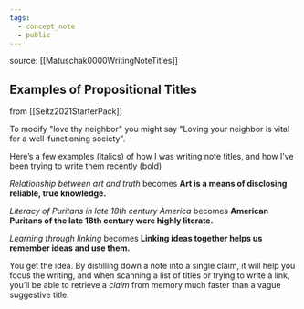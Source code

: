 ```yaml
---
tags:
  - concept_note
  - public
---
```

source: [[Matuschak0000WritingNoteTitles]]
## Examples of Propositional Titles
from [[Seitz2021StarterPack]]

To modify "love thy neighbor" you might say "Loving your neighbor is vital for a well-functioning society". 

Here’s a few examples (italics) of how I was writing note titles, and how I’ve been trying to write them recently (bold)

_Relationship between art and truth_ becomes **Art is a means of disclosing reliable, true knowledge.**

_Literacy of Puritans in late 18th century America_ becomes **American Puritans of the late 18th century were highly literate.**

_Learning through linking_ becomes **Linking ideas together helps us remember ideas and use them.**

You get the idea. By distilling down a note into a single claim, it will help you focus the writing, and when scanning a list of titles or trying to write a link, you’ll be able to retrieve a _claim_ from memory much faster than a vague suggestive title.